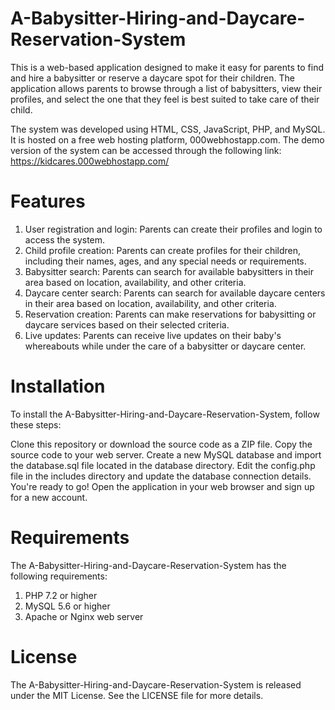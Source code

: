 # A-Babysitter-Hiring-and-Daycare-Reservation-System

This is a web-based application designed to make it easy for parents to find and hire a babysitter or reserve a daycare spot for their children. The application allows parents to browse through a list of babysitters, view their profiles, and select the one that they feel is best suited to take care of their child.

The system was developed using HTML, CSS, JavaScript, PHP, and MySQL. It is hosted on a free web hosting platform, 000webhostapp.com. The demo version of the system can be accessed through the following link: https://kidcares.000webhostapp.com/

# Features
1. User registration and login: Parents can create their profiles and login to access the system.
2. Child profile creation: Parents can create profiles for their children, including their names, ages, and any special needs or requirements.
3. Babysitter search: Parents can search for available babysitters in their area based on location, availability, and other criteria.
4. Daycare center search: Parents can search for available daycare centers in their area based on location, availability, and other criteria.
5. Reservation creation: Parents can make reservations for babysitting or daycare services based on their selected criteria.
6. Live updates: Parents can receive live updates on their baby's whereabouts while under the care of a babysitter or daycare center.

# Installation
To install the A-Babysitter-Hiring-and-Daycare-Reservation-System, follow these steps:

Clone this repository or download the source code as a ZIP file.
Copy the source code to your web server.
Create a new MySQL database and import the database.sql file located in the database directory.
Edit the config.php file in the includes directory and update the database connection details.
You're ready to go! Open the application in your web browser and sign up for a new account.

# Requirements
The A-Babysitter-Hiring-and-Daycare-Reservation-System has the following requirements:

  1. PHP 7.2 or higher
  2. MySQL 5.6 or higher
  3. Apache or Nginx web server

# License
The A-Babysitter-Hiring-and-Daycare-Reservation-System is released under the MIT License. See the LICENSE file for more details.

